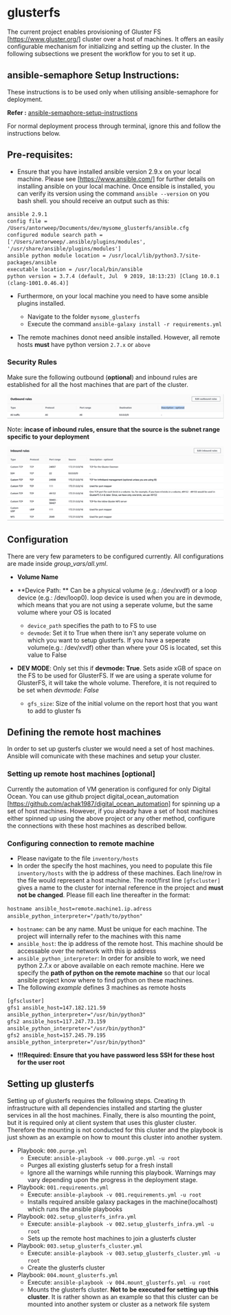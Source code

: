 # glusterfs
The current project enables provisioning of Gluster FS [https://www.gluster.org/] cluster over a host of machines.
It offers an easily configurable mechanism for initializing and setting up the cluster.
In the following subsections we present the workflow for you to set it up.

## ansible-semaphore Setup Instructions:

These instructions is to be used only when utilising ansible-semaphore for deployment. 

**Refer :** [ansible-semaphore-setup-instructions](/wiki/semaphore_instructions/)

For normal deployment process through terminal, ignore this and follow the instructions below.

## Pre-requisites: 
- Ensure that you have installed ansible version 2.9.x on your local machine. Please see [https://www.ansible.com/] for further details on installing ansible on your local machine.
Once ensible is installed, you can verify its version using the command `ansible --version` on you bash shell. you should receive an output such as this:
```
ansible 2.9.1
config file = /Users/antorweep/Documents/dev/mysome_glusterfs/ansible.cfg
configured module search path = ['/Users/antorweep/.ansible/plugins/modules', '/usr/share/ansible/plugins/modules']
ansible python module location = /usr/local/lib/python3.7/site-packages/ansible
executable location = /usr/local/bin/ansible
python version = 3.7.4 (default, Jul  9 2019, 18:13:23) [Clang 10.0.1 (clang-1001.0.46.4)]
```
- Furthermore, on your local machine you need to have some ansible plugins installed.
  - Navigate to the folder `mysome_glusterfs`
  - Execute the command `ansible-galaxy install -r requirements.yml`

- The remote machines donot need ansible installed. However, all remote hosts **must** have python version `2.7.x` or `above`

### Security Rules
Make sure the following outbound (**optional**) and inbound rules are established for all the host machines that are part of the cluster.

![alt text](./images/outbound_rules.png)

Note: **incase of inbound rules, ensure that the source is the subnet range specific to your deployment**

![alt text](./images/inbound_rules.png)


## Configuration
There are very few parameters to be configured currently. All configurations are made inside *group_vars/all.yml*. 
  - **Volume Name**
  - **Device Path: ** Can be a physical volume (e.g.: /dev/xvdf) or a loop device (e.g.: /dev/loop0). loop device is used when you are in devmode, which means that you are not using a seperate volume, but the same volume where your OS is located
    - `device_path` specifies the path to to FS to use
    - `devmode`: Set it to True when there isn't any seperate volume on which you want to setup glusterfs. If you have a seperate volume(e.g.: /dev/xvdf) other than where your OS is located, set this value to False

  - **DEV MODE**: Only set this if **devmode: True**. Sets aside xGB of space on the FS to be used for GlusterFS. If we are using a sperate volume for GlusterFS, it will take the whole volume. Therefore, it is not required to be set when *devmode: False* 
    - `gfs_size`: Size of the initial volume on the report host that you want to add to gluster fs

## Defining the remote host machines
In order to set up gusterfs cluster we would need a set of host machines. Ansible will comunicate with these machines and setup your cluster.

### Setting up remote host machines [optional]
Currently the automation of VM generation is configured for only Digital Ocean. You can use github project digital_ocean_automation [https://github.com/achak1987/digital_ocean_automation] for spinning up a set of host machines. However, if you already have a set of host machines either spinned up using the above project or any other method, configure the connections with these host machines as described bellow. 
 
### Configuring connection to remote machine
- Please navigate to the file `inventory/hosts`
- In order the specify the host machines, you need to populate this file `inventory/hosts` with the ip address of these machines. Each line/row in the file would represent a host machine. The root/first line `[gfscluster]` gives a name to the cluster for internal reference in the project and **must not be changed**. Please fill each line thereafter in the format: 

`hostname ansible_host=remote.machine1.ip.adress ansible_python_interpreter="/path/to/python"`
  - `hostname`: can be any name. Must be unique for each machine. The project will internally refer to the machines with this name
  - `ansible_host`: the ip address of the remote host. This machine should be accessable over the network with this ip address
  - `ansible_python_interpreter`: In order for ansible to work, we need python 2.7.x or above available on each remote machine. Here we specify the **path of python on the remote machine** so that our local ansible project know where to find python on these machines.
- The following *example* defines 3 machines as remote hosts
```
[gfscluster]
gfs1 ansible_host=147.182.121.59  ansible_python_interpreter="/usr/bin/python3"
gfs2 ansible_host=117.247.73.159  ansible_python_interpreter="/usr/bin/python3"
gfs2 ansible_host=157.245.79.195  ansible_python_interpreter="/usr/bin/python3"
```
- **!!!Required: Ensure that you have password less SSH for these host for the user root**

## Setting up glusterfs
Setting up of glusterfs requires the following steps. Creating th infrastructure with all dependencies installed and starting the gluster services in all the host machines. Finally, there is also mounting the point, but it is required only at client system that uses this gluster cluster. Therefore the mounting is not conducted for this cluster and the playbook is just shown as an example on how to mount this cluster into another system.

- Playbook: `000.purge.yml`
  - Execute: `ansible-playbook -v 000.purge.yml -u root`
  - Purges all existing glusterfs setup for a fresh install
  - Ignore all the warnings while running this playbook. Warnings may vary depending upon the progress in the deployment stage.
- Playbook: `001.requirements.yml`
  - Execute: `ansible-playbook -v 001.requirements.yml -u root`
  - Installs required ansible galaxy packages in the machine(localhost) which runs the ansible playbooks
- Playbook: `002.setup_glusterfs_infra.yml`
  - Execute: `ansible-playbook -v 002.setup_glusterfs_infra.yml -u root`
  - Sets up the remote host machines to join a glusterfs cluster
- Playbook: `003.setup_glusterfs_cluster.yml`
  - Execute: `ansible-playbook -v 003.setup_glusterfs_cluster.yml -u root`
  - Create the glusterfs cluster
- Playbook: `004.mount_glusterfs.yml`
    - Execute: `ansible-playbook -v 004.mount_glusterfs.yml -u root`
    - Mounts the glusterfs cluster. **Not to be executed for setting up this cluster**. It is rather shown as an example so that this cluster can be mounted into another system or cluster as a network file system
